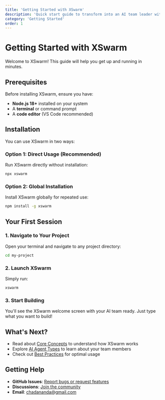 ```yaml
---
title: 'Getting Started with XSwarm'
description: 'Quick start guide to transform into an AI team leader with XSwarm'
category: 'Getting Started'
order: 1
---
```


# Getting Started with XSwarm

Welcome to XSwarm! This guide will help you get up and running in minutes.

## Prerequisites

Before installing XSwarm, ensure you have:

- **Node.js 18+** installed on your system
- A **terminal** or command prompt
- A **code editor** (VS Code recommended)

## Installation

You can use XSwarm in two ways:

### Option 1: Direct Usage (Recommended)

Run XSwarm directly without installation:

```bash
npx xswarm
```

### Option 2: Global Installation

Install XSwarm globally for repeated use:

```bash
npm install -g xswarm
```

## Your First Session

### 1. Navigate to Your Project

Open your terminal and navigate to any project directory:

```bash
cd my-project
```

### 2. Launch XSwarm

Simply run:

```bash
xswarm
```

### 3. Start Building

You'll see the XSwarm welcome screen with your AI team ready. Just type what you want to build!

## What's Next?

- Read about [Core Concepts](/docs/core-concepts) to understand how XSwarm works
- Explore [AI Agent Types](/docs/ai-agents) to learn about your team members
- Check out [Best Practices](/docs/best-practices) for optimal usage

## Getting Help

- **GitHub Issues**: [Report bugs or request features](https://github.com/chadananda/xswarm/issues)
- **Discussions**: [Join the community](https://github.com/chadananda/xswarm/discussions)
- **Email**: chadananda@gmail.com
